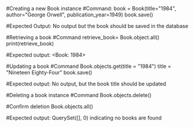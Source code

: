 #Creating a new Book instance
#Command:
book = Book(title="1984", author="George Orwell", publication_year=1949)
book.save()

#Expected Output: No output but the book should be saved in the database


#Retrieving a book
#Command
retrieve_book= Book.object.all()
print(retrieve_book)

#Expected output: <Book: 1984>


#Updating a book
#Command
Book.objects.get(title = "1984")
title = "Nineteen Eighty-Four"
book.save()

#Expected output: No output, but the book title should be updated


#Deleting a book instance
#Command
Book.objects.delete()

#Confirm deletion
Book.objects.all()

#Expected output: QuerySet([], 0) indicating no books are found